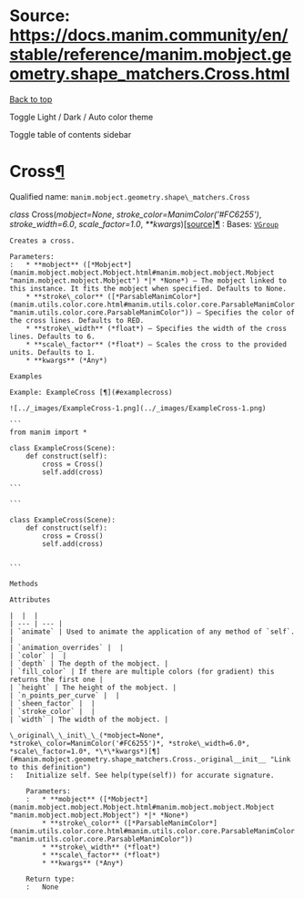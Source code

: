 # Source: https://docs.manim.community/en/stable/reference/manim.mobject.geometry.shape_matchers.Cross.html

[Back to top](#)

Toggle Light / Dark / Auto color theme

Toggle table of contents sidebar

Cross[¶](#cross "Link to this heading")
=======================================

Qualified name: `manim.mobject.geometry.shape\_matchers.Cross`

*class* Cross(*mobject=None*, *stroke\_color=ManimColor('#FC6255')*, *stroke\_width=6.0*, *scale\_factor=1.0*, *\*\*kwargs*)[[source]](../_modules/manim/mobject/geometry/shape_matchers.html#Cross)[¶](#manim.mobject.geometry.shape_matchers.Cross "Link to this definition")
:   Bases: [`VGroup`](manim.mobject.types.vectorized_mobject.VGroup.html#manim.mobject.types.vectorized_mobject.VGroup "manim.mobject.types.vectorized_mobject.VGroup")

    Creates a cross.

    Parameters:
    :   * **mobject** ([*Mobject*](manim.mobject.mobject.Mobject.html#manim.mobject.mobject.Mobject "manim.mobject.mobject.Mobject") *|* *None*) – The mobject linked to this instance. It fits the mobject when specified. Defaults to None.
        * **stroke\_color** ([*ParsableManimColor*](manim.utils.color.core.html#manim.utils.color.core.ParsableManimColor "manim.utils.color.core.ParsableManimColor")) – Specifies the color of the cross lines. Defaults to RED.
        * **stroke\_width** (*float*) – Specifies the width of the cross lines. Defaults to 6.
        * **scale\_factor** (*float*) – Scales the cross to the provided units. Defaults to 1.
        * **kwargs** (*Any*)

    Examples

    Example: ExampleCross [¶](#examplecross)

    ![../_images/ExampleCross-1.png](../_images/ExampleCross-1.png)

    ```
    from manim import *

    class ExampleCross(Scene):
        def construct(self):
            cross = Cross()
            self.add(cross)

    ```

    ```

    class ExampleCross(Scene):
        def construct(self):
            cross = Cross()
            self.add(cross)


    ```

    Methods

    Attributes

    |  |  |
    | --- | --- |
    | `animate` | Used to animate the application of any method of `self`. |
    | `animation_overrides` |  |
    | `color` |  |
    | `depth` | The depth of the mobject. |
    | `fill_color` | If there are multiple colors (for gradient) this returns the first one |
    | `height` | The height of the mobject. |
    | `n_points_per_curve` |  |
    | `sheen_factor` |  |
    | `stroke_color` |  |
    | `width` | The width of the mobject. |

    \_original\_\_init\_\_(*mobject=None*, *stroke\_color=ManimColor('#FC6255')*, *stroke\_width=6.0*, *scale\_factor=1.0*, *\*\*kwargs*)[¶](#manim.mobject.geometry.shape_matchers.Cross._original__init__ "Link to this definition")
    :   Initialize self. See help(type(self)) for accurate signature.

        Parameters:
        :   * **mobject** ([*Mobject*](manim.mobject.mobject.Mobject.html#manim.mobject.mobject.Mobject "manim.mobject.mobject.Mobject") *|* *None*)
            * **stroke\_color** ([*ParsableManimColor*](manim.utils.color.core.html#manim.utils.color.core.ParsableManimColor "manim.utils.color.core.ParsableManimColor"))
            * **stroke\_width** (*float*)
            * **scale\_factor** (*float*)
            * **kwargs** (*Any*)

        Return type:
        :   None
